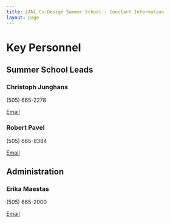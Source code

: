 ```yaml
---
title: LANL Co-Design Summer School - Conctact Information
layout: page
---
```


# Key Personnel

## Summer School Leads

### Christoph Junghans

(505) 665-2278

[Email](mailto:junghans@lanl.gov)

### Robert Pavel

(505) 665-8384

[Email](mailto:rspavel@lanl.gov)

## Administration

### Erika Maestas

(505) 665-2000

[Email](mailto:emaestas@lanl.gov)

